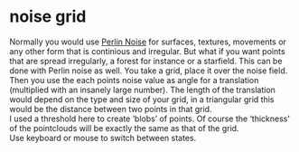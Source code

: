 <!--
  id: 20
  date: 2007-01-07
  modified: 2007-01-07
  slug: noise-grid
  type: post
  excerpt: <p>Normally you would use Perlin Noise for surfaces, textures, movements or any other form that is continious and irregular. But what if you want points that are spread irregularly, a forest for instance or a starfield. This can be done with Perlin noise as well. You take a grid, place it over the noise field. [&hellip;]</p>
  categories: uncategorized
  tags: 
  inCv: 
  inPortfolio: 
  dateFrom: 
  dateTo: 
-->

# noise grid

<div><applet code="noiseGrid08" archive="code/noiseGrid08.jar" style="width:400px;height:400px;"></applet></div>
<p>Normally you would use <a target="_blank" href="http://freespace.virgin.net/hugo.elias/models/m_perlin.htm">Perlin Noise</a> for surfaces, textures, movements or any other form that is continious and irregular. But what if you want points that are spread irregularly, a forest for instance or a starfield. This can be done with Perlin noise as well. You take a grid, place it over the noise field. Then you use the each points noise value as angle for a translation (multiplied with an insanely large number). The length of the translation would depend on the type and size of your grid, in a triangular grid this would be the distance between two points in that grid.<br />
I used a threshold here to create &#8216;blobs&#8217; of points. Of course the &#8216;thickness&#8217; of the pointclouds will be exactly the same as that of the grid.<br />
Use keyboard or mouse to switch between states.</p>
